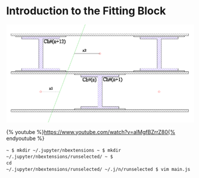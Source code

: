 # Introduction to the Fitting Block

![Drift](../assets/drift_chambers.png)

{% youtube %}https://www.youtube.com/watch?v=aIMgfBZrrZ80{% endyoutube %}

<code class="lang-bash">~ $ mkdir ~/.jupyter/nbextensions
~ $ mkdir ~/.jupyter/nbextensions/runselected/
~ $ <span class="hljs-built_in">cd</span>  ~/.jupyter/nbextensions/runselected/
~/.j/n/runselected $ vim main.js
</code>
